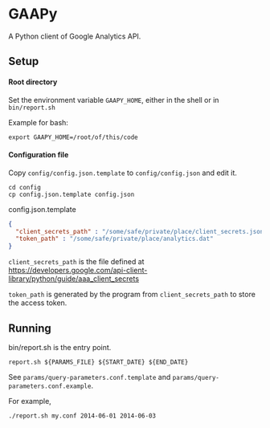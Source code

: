 # GAAPy
A Python client of Google Analytics API.

## Setup

#### Root directory
Set the environment variable `GAAPY_HOME`, either in the shell or 
in `bin/report.sh`

Example for bash:
```Shell
export GAAPY_HOME=/root/of/this/code
```

#### Configuration file

Copy `config/config.json.template` to `config/config.json` and edit it.
```Shell
cd config
cp config.json.template config.json
```

config.json.template
```JSON
{
  "client_secrets_path" : "/some/safe/private/place/client_secrets.json",
  "token_path" : "/some/safe/private/place/analytics.dat"
}
```

`client_secrets_path` is the file defined at
https://developers.google.com/api-client-library/python/guide/aaa_client_secrets

`token_path` is generated by the program from `client_secrets_path` to store
the access token.

## Running

bin/report.sh is the entry point.

```Shell
report.sh ${PARAMS_FILE} ${START_DATE} ${END_DATE}
```

See `params/query-parameters.conf.template` and
`params/query-parameters.conf.example`.

For example,

```Shell
./report.sh my.conf 2014-06-01 2014-06-03
 ```

